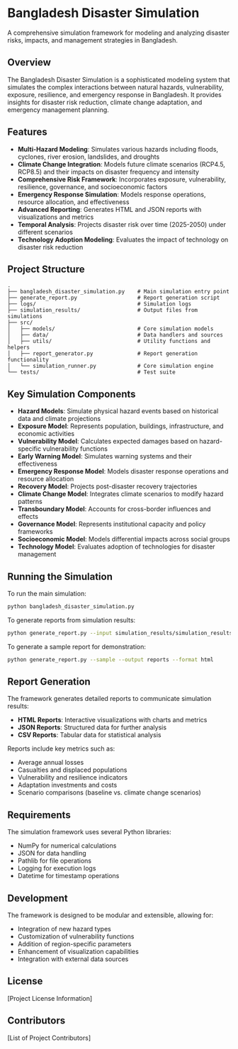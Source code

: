 # Bangladesh Disaster Simulation

A comprehensive simulation framework for modeling and analyzing disaster risks, impacts, and management strategies in Bangladesh.

## Overview

The Bangladesh Disaster Simulation is a sophisticated modeling system that simulates the complex interactions between natural hazards, vulnerability, exposure, resilience, and emergency response in Bangladesh. It provides insights for disaster risk reduction, climate change adaptation, and emergency management planning.

## Features

- **Multi-Hazard Modeling**: Simulates various hazards including floods, cyclones, river erosion, landslides, and droughts
- **Climate Change Integration**: Models future climate scenarios (RCP4.5, RCP8.5) and their impacts on disaster frequency and intensity
- **Comprehensive Risk Framework**: Incorporates exposure, vulnerability, resilience, governance, and socioeconomic factors
- **Emergency Response Simulation**: Models response operations, resource allocation, and effectiveness
- **Advanced Reporting**: Generates HTML and JSON reports with visualizations and metrics
- **Temporal Analysis**: Projects disaster risk over time (2025-2050) under different scenarios
- **Technology Adoption Modeling**: Evaluates the impact of technology on disaster risk reduction

## Project Structure

```
.
├── bangladesh_disaster_simulation.py    # Main simulation entry point
├── generate_report.py                   # Report generation script
├── logs/                                # Simulation logs
├── simulation_results/                  # Output files from simulations
├── src/
│   ├── models/                          # Core simulation models
│   ├── data/                            # Data handlers and sources
│   ├── utils/                           # Utility functions and helpers
│   ├── report_generator.py              # Report generation functionality
│   └── simulation_runner.py             # Core simulation engine
└── tests/                               # Test suite
```

## Key Simulation Components

- **Hazard Models**: Simulate physical hazard events based on historical data and climate projections
- **Exposure Model**: Represents population, buildings, infrastructure, and economic activities
- **Vulnerability Model**: Calculates expected damages based on hazard-specific vulnerability functions
- **Early Warning Model**: Simulates warning systems and their effectiveness
- **Emergency Response Model**: Models disaster response operations and resource allocation
- **Recovery Model**: Projects post-disaster recovery trajectories
- **Climate Change Model**: Integrates climate scenarios to modify hazard patterns
- **Transboundary Model**: Accounts for cross-border influences and effects
- **Governance Model**: Represents institutional capacity and policy frameworks
- **Socioeconomic Model**: Models differential impacts across social groups
- **Technology Model**: Evaluates adoption of technologies for disaster management

## Running the Simulation

To run the main simulation:

```bash
python bangladesh_disaster_simulation.py
```

To generate reports from simulation results:

```bash
python generate_report.py --input simulation_results/simulation_results_TIMESTAMP.json --output reports --format html
```

To generate a sample report for demonstration:

```bash
python generate_report.py --sample --output reports --format html
```

## Report Generation

The framework generates detailed reports to communicate simulation results:

- **HTML Reports**: Interactive visualizations with charts and metrics
- **JSON Reports**: Structured data for further analysis
- **CSV Reports**: Tabular data for statistical analysis

Reports include key metrics such as:
- Average annual losses
- Casualties and displaced populations
- Vulnerability and resilience indicators
- Adaptation investments and costs
- Scenario comparisons (baseline vs. climate change scenarios)

## Requirements

The simulation framework uses several Python libraries:
- NumPy for numerical calculations
- JSON for data handling
- Pathlib for file operations
- Logging for execution logs
- Datetime for timestamp operations

## Development

The framework is designed to be modular and extensible, allowing for:
- Integration of new hazard types
- Customization of vulnerability functions
- Addition of region-specific parameters
- Enhancement of visualization capabilities
- Integration with external data sources

## License

[Project License Information]

## Contributors

[List of Project Contributors] 